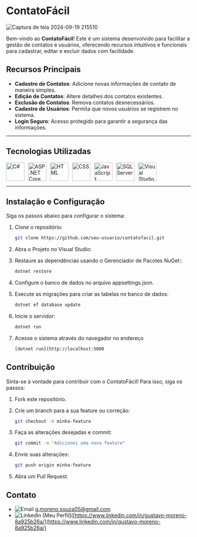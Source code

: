 # ContatoFácil

![Captura de tela 2024-09-19 215510](https://github.com/user-attachments/assets/e5afde00-4038-4f8b-a9d2-babfb80fdd40)


Bem-vindo ao **ContatoFácil**! Este é um sistema desenvolvido para facilitar a gestão de contatos e usuários, oferecendo recursos intuitivos e funcionais para cadastrar, editar e excluir dados com facilidade.

## Recursos Principais

- **Cadastro de Contatos**: Adicione novas informações de contato de maneira simples.
- **Edição de Contatos**: Altere detalhes dos contatos existentes.
- **Exclusão de Contatos**: Remova contatos desnecessários.
- **Cadastro de Usuários**: Permita que novos usuários se registrem no sistema.
- **Login Seguro**: Acesso protegido para garantir a segurança das informações.

---

## Tecnologias Utilizadas

<div style="display: flex; gap: 10px;">
<img src="https://cdn.worldvectorlogo.com/logos/c--4.svg" alt="C#" width="50">
<img src="https://upload.wikimedia.org/wikipedia/commons/e/ee/.NET_Core_Logo.svg" alt="ASP.NET Core MVC" width="50">
<img src="https://upload.wikimedia.org/wikipedia/commons/3/38/HTML5_Badge.svg" alt="HTML" width="50">
<img src="https://upload.wikimedia.org/wikipedia/commons/6/62/CSS3_logo.svg" alt="CSS" width="50">
<img src="https://upload.wikimedia.org/wikipedia/commons/d/d4/Javascript-shield.svg" alt="JavaScript" width="50">
<img src="https://cdn.worldvectorlogo.com/logos/microsoft-sql-server-1.svg" alt="SQL Server" width="50">
<img src="https://cdn.worldvectorlogo.com/logos/visual-studio-code-1.svg" alt="Visual Studio" width="50">
</div>

---

## Instalação e Configuração

Siga os passos abaixo para configurar o sistema:

1. Clone o repositório:

   ```bash
   git clone https://github.com/seu-usuario/contatofacil.git

2. Abra o Projeto no Visual Studio:

3. Restaure as dependências usando o Gerenciador de Pacotes NuGet::
   ```bash
   dotnet restore
   
4. Configure o banco de dados no arquivo appsettings.json.

5. Execute as migrações para criar as tabelas no banco de dados:
   ```bash
   dotnet ef database update
   
6. Inicie o servidor:
    ```bash
   dotnet run

7. Acesse o sistema através do navegador no endereço
    ```bash
   [dotnet run](http://localhost:5000

## Contribuição

Sinta-se à vontade para contribuir com o ContatoFácil! Para isso, siga os passos:

1. Fork este repositório.

2. Crie um branch para a sua feature ou correção:
    ```bash
    git checkout -b minha-feature

3. Faça as alterações desejadas e commit:
    ```bash
    git commit -m "Adicionei uma nova feature"

4. Envie suas alterações:
   ```bash
   git push origin minha-feature

5. Abra um Pull Request.

## Contato

- ![Email](https://img.shields.io/badge/-Email-D14836?style=flat-square&logo=gmail&logoColor=white) g.moreno.souza05@gmail.com
- ![LinkedIn](https://img.shields.io/badge/-LinkedIn-0077B5?style=flat-square&logo=linkedin&logoColor=white) [Meu Perfil]([https://www.linkedin.com/in/gustavo-moreno-8a925b26a/](https://www.linkedin.com/in/gustavo-moreno-8a925b26a/)



